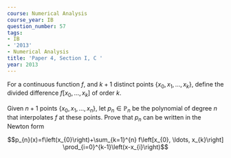 ```yaml
---
course: Numerical Analysis
course_year: IB
question_number: 57
tags:
- IB
- '2013'
- Numerical Analysis
title: 'Paper 4, Section I, C '
year: 2013
---
```




For a continuous function $f$, and $k+1$ distinct points $\left\{x_{0}, x_{1}, \ldots, x_{k}\right\}$, define the divided difference $f\left[x_{0}, \ldots, x_{k}\right]$ of order $k$.

Given $n+1$ points $\left\{x_{0}, x_{1}, \ldots, x_{n}\right\}$, let $p_{n} \in \mathbb{P}_{n}$ be the polynomial of degree $n$ that interpolates $f$ at these points. Prove that $p_{n}$ can be written in the Newton form

$$p_{n}(x)=f\left(x_{0}\right)+\sum_{k=1}^{n} f\left[x_{0}, \ldots, x_{k}\right] \prod_{i=0}^{k-1}\left(x-x_{i}\right)$$